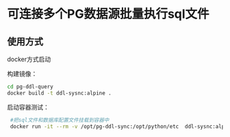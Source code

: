 # 可连接多个PG数据源批量执行sql文件

## 使用方式

docker方式启动

构建镜像：

```bash
cd pg-ddl-query
docker build -t ddl-sysnc:alpine .
```

启动容器测试：

```bash
 #把sql文件和数据库配置文件挂载到容器中
 docker run -it --rm -v /opt/pg-ddl-sync:/opt/python/etc  ddl-sysnc:alpine
```



